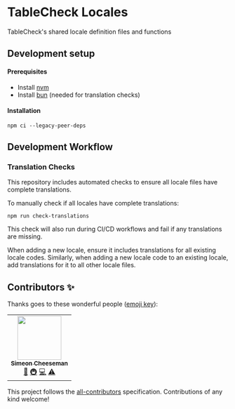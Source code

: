 # TableCheck Locales

TableCheck's shared locale definition files and functions

## Development setup

#### Prerequisites

- Install [nvm](https://github.com/nvm-sh/nvm)
- Install [bun](https://bun.sh) (needed for translation checks)

#### Installation

```shell
npm ci --legacy-peer-deps
```

## Development Workflow

### Translation Checks

This repository includes automated checks to ensure all locale files have complete translations.

To manually check if all locales have complete translations:

```shell
npm run check-translations
```

This check will also run during CI/CD workflows and fail if any translations are missing.

When adding a new locale, ensure it includes translations for all existing locale codes. Similarly, when adding a new locale code to an existing locale, add translations for it to all other locale files.

## Contributors ✨

Thanks goes to these wonderful people ([emoji key](https://allcontributors.org/docs/en/emoji-key)):

<!-- ALL-CONTRIBUTORS-LIST:START - Do not remove or modify this section -->
<!-- prettier-ignore-start -->
<!-- markdownlint-disable -->
<table>
  <tr>
    <td align="center"><a href="https://github.com/SimeonC"><img src="https://avatars.githubusercontent.com/u/1085899?v=4?s=100" width="100px;" alt=""/><br /><sub><b>Simeon Cheeseman</b></sub></a><br /><a href="https://github.com/tablecheck/@tablecheck/locales/commits?author=SimeonC" title="Documentation">📖</a> <a href="#infra-SimeonC" title="Infrastructure (Hosting, Build-Tools, etc)">🚇</a> <a href="https://github.com/tablecheck/@tablecheck/locales/commits?author=SimeonC" title="Code">💻</a> <a href="https://github.com/tablecheck/@tablecheck/locales/commits?author=SimeonC" title="Tests">⚠️</a></td>
  </tr>
</table>

<!-- markdownlint-restore -->
<!-- prettier-ignore-end -->

<!-- ALL-CONTRIBUTORS-LIST:END -->

This project follows the [all-contributors](https://github.com/all-contributors/all-contributors) specification. Contributions of any kind welcome!
